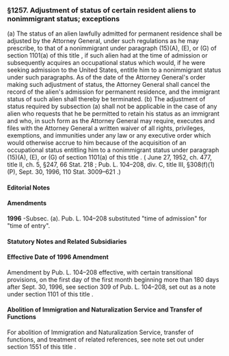 <!--
url: https://uscode.house.gov/view.xhtml?req=granuleid:USC-prelim-title8-section1257&num=0&edition=prelim
date_accessed: 2024-07-28 23:45:35
-->
### §1257\. Adjustment of status of certain resident aliens to nonimmigrant status; exceptions
 (a) The status of an alien lawfully admitted for permanent residence shall be adjusted by the Attorney General, under such regulations as he may prescribe, to that of a nonimmigrant under paragraph (15\)(A), (E), or (G) of
 section 1101(a) of this title
 , if such alien had at the time of admission or subsequently acquires an occupational status which would, if he were seeking admission to the United States, entitle him to a nonimmigrant status under such paragraphs. As of the date of the Attorney General's order making such adjustment of status, the Attorney General shall cancel the record of the alien's admission for permanent residence, and the immigrant status of such alien shall thereby be terminated.
 (b) The adjustment of status required by subsection (a) shall not be applicable in the case of any alien who requests that he be permitted to retain his status as an immigrant and who, in such form as the Attorney General may require, executes and files with the Attorney General a written waiver of all rights, privileges, exemptions, and immunities under any law or any executive order which would otherwise accrue to him because of the acquisition of an occupational status entitling him to a nonimmigrant status under paragraph (15\)(A), (E), or (G) of
 section 1101(a) of this title
 .
 (
 June 27, 1952, ch. 477, title II, ch. 5, §247,
 66 Stat. 218
 ;
 Pub. L. 104–208,
 div. C, title III, §308(f)(1\)(P), Sept. 30, 1996,
 110 Stat. 3009–621
 .)
#### **Editorial Notes**
#### Amendments
**1996** 
 \-Subsec. (a).
 Pub. L. 104–208
 substituted "time of admission" for "time of entry".
#### **Statutory Notes and Related Subsidiaries**
#### Effective Date of 1996 Amendment
 Amendment by
 Pub. L. 104–208
 effective, with certain transitional provisions, on the first day of the first month beginning more than 180 days after Sept. 30, 1996, see section 309 of
 Pub. L. 104–208,
 set out as a note under
 section 1101 of this title
 .
#### Abolition of Immigration and Naturalization Service and Transfer of Functions
 For abolition of Immigration and Naturalization Service, transfer of functions, and treatment of related references, see note set out under
 section 1551 of this title
 .
